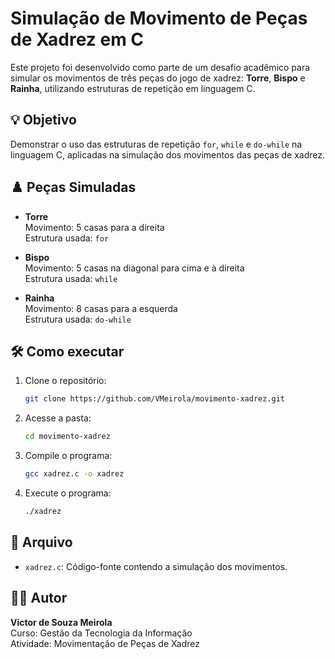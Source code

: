 # Simulação de Movimento de Peças de Xadrez em C

Este projeto foi desenvolvido como parte de um desafio acadêmico para simular os movimentos de três peças do jogo de xadrez: **Torre**, **Bispo** e **Rainha**, utilizando estruturas de repetição em linguagem C.

## 💡 Objetivo

Demonstrar o uso das estruturas de repetição `for`, `while` e `do-while` na linguagem C, aplicadas na simulação dos movimentos das peças de xadrez.

## ♟️ Peças Simuladas

- **Torre**  
  Movimento: 5 casas para a direita  
  Estrutura usada: `for`

- **Bispo**  
  Movimento: 5 casas na diagonal para cima e à direita  
  Estrutura usada: `while`

- **Rainha**  
  Movimento: 8 casas para a esquerda  
  Estrutura usada: `do-while`

## 🛠️ Como executar

1. Clone o repositório:
   ```bash
   git clone https://github.com/VMeirola/movimento-xadrez.git
   ```

2. Acesse a pasta:
   ```bash
   cd movimento-xadrez
   ```

3. Compile o programa:
   ```bash
   gcc xadrez.c -o xadrez
   ```

4. Execute o programa:
   ```bash
   ./xadrez
   ```

## 📁 Arquivo

- `xadrez.c`: Código-fonte contendo a simulação dos movimentos.

## 👨‍🎓 Autor

**Victor de Souza Meirola**  
Curso: Gestão da Tecnologia da Informação  
Atividade: Movimentação de Peças de Xadrez
